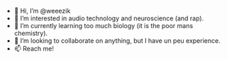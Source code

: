 - 👋 Hi, I’m @weeezik
- 👀 I’m interested in audio technology and neuroscience (and rap). 
- 🌱 I’m currently learning too much biology (it is the poor mans chemistry). 
- 💞️ I’m looking to collaborate on anything, but I have un peu experience. 
- 📫 Reach me!

<!---
weeezik/weeezik is a ✨ special ✨ repository because its `README.md` (this file) appears on your GitHub profile.
You can click the Preview link to take a look at your changes.
--->
